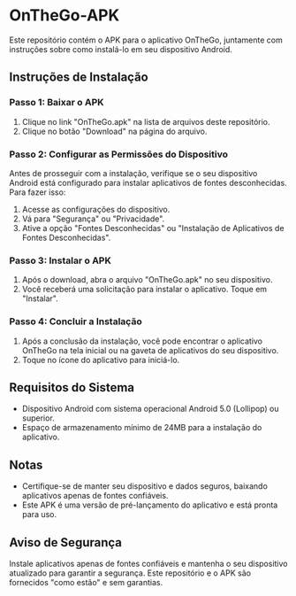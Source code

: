 # OnTheGo-APK

Este repositório contém o APK para o aplicativo OnTheGo, juntamente com instruções sobre como instalá-lo em seu dispositivo Android.

## Instruções de Instalação

### Passo 1: Baixar o APK

1. Clique no link "OnTheGo.apk" na lista de arquivos deste repositório.
2. Clique no botão "Download" na página do arquivo.

### Passo 2: Configurar as Permissões do Dispositivo

Antes de prosseguir com a instalação, verifique se o seu dispositivo Android está configurado para instalar aplicativos de fontes desconhecidas. Para fazer isso:

1. Acesse as configurações do dispositivo.
2. Vá para "Segurança" ou "Privacidade".
3. Ative a opção "Fontes Desconhecidas" ou "Instalação de Aplicativos de Fontes Desconhecidas".

### Passo 3: Instalar o APK

1. Após o download, abra o arquivo "OnTheGo.apk" no seu dispositivo.
2. Você receberá uma solicitação para instalar o aplicativo. Toque em "Instalar".

### Passo 4: Concluir a Instalação

1. Após a conclusão da instalação, você pode encontrar o aplicativo OnTheGo na tela inicial ou na gaveta de aplicativos do seu dispositivo.
2. Toque no ícone do aplicativo para iniciá-lo.

## Requisitos do Sistema

- Dispositivo Android com sistema operacional Android 5.0 (Lollipop) ou superior.
- Espaço de armazenamento mínimo de 24MB para a instalação do aplicativo.

## Notas

- Certifique-se de manter seu dispositivo e dados seguros, baixando aplicativos apenas de fontes confiáveis.
- Este APK é uma versão de pré-lançamento do aplicativo e está pronta para uso.

## Aviso de Segurança

Instale aplicativos apenas de fontes confiáveis e mantenha o seu dispositivo atualizado para garantir a segurança. Este repositório e o APK são fornecidos "como estão" e sem garantias.
